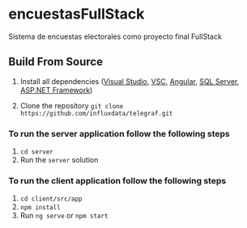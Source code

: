 # encuestasFullStack
Sistema de encuestas electorales como proyecto final FullStack


## Build From Source

1. Install all dependencies ([Visual Studio](https://visualstudio.microsoft.com/es/downloads/), [VSC](https://code.visualstudio.com/download), [Angular](https://angular.io/), [SQL Server](https://www.microsoft.com/es-ar/sql-server/sql-server-downloads), [ASP.NET Framework](https://dotnet.microsoft.com/en-us/apps/aspnet))

2. Clone the repository
```git clone https://github.com/influxdata/telegraf.git```

### To run the server application follow the following steps
1. ```cd server```
2. Run the `server` solution

### To run the client application follow the following steps
1. ```cd client/src/app```
2. ```npm install```
3. Run `ng serve` or `npm start`






